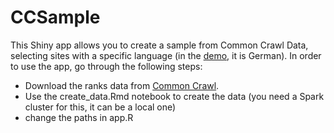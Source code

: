 # CCSample

This Shiny app allows you to create a sample from Common Crawl Data, selecting sites with a specific language (in the [demo](https://actionable-analytics.shinyapps.io/CC-Sample/), it is German). In order to use the app, go through the following steps:

* Download the ranks data from [Common Crawl](http://commoncrawl.org).
* Use the create_data.Rmd notebook to create the data (you need a Spark cluster for this, it can be a local one)
* change the paths in app.R